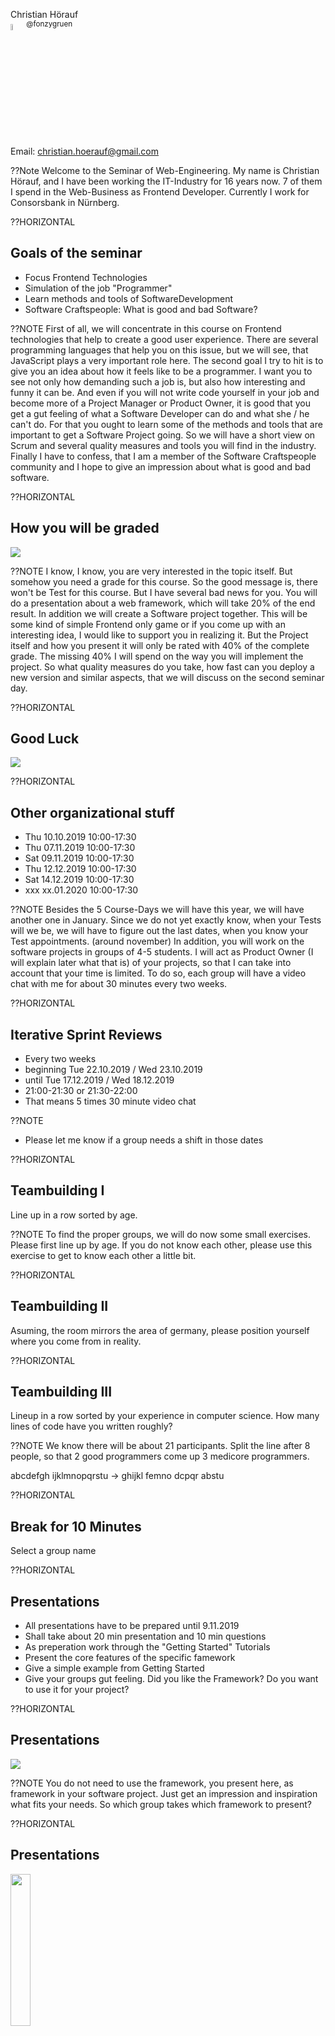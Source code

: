 Christian H&ouml;rauf<br>
<img src="images/twitter.png" width="5%"><sup>@fonzygruen</sup><br>
Email: christian.hoerauf@gmail.com

??Note
Welcome to the Seminar of Web-Engineering. My name is Christian Hörauf, and I have been working the IT-Industry for 16 years now. 7 of them I spend in the Web-Business as Frontend Developer. Currently I work for Consorsbank in Nürnberg.

??HORIZONTAL
## Goals of the seminar
* Focus Frontend Technologies <!-- .element: class="fragment" -->
* Simulation of the job "Programmer"  <!-- .element: class="fragment" -->
* Learn methods and tools of SoftwareDevelopment <!-- .element: class="fragment" -->
* Software Craftspeople: What is good and bad Software? <!-- .element: class="fragment" -->

??NOTE
First of all, we will concentrate in this course on Frontend technologies that help to create a good user experience. There are several programming languages that help you on this issue, but we will see, that JavaScript plays a very important role here.
The second goal I try to hit is to give you an idea about how it feels like to be a programmer. I want you to see not only how demanding such a job is, but also how interesting and funny it can be. And even if you will not write code yourself in your job and become more of a Project Manager or Product Owner, it is good that you get a gut feeling of what a Software Developer can do and what she / he can't do. 
For that you ought to learn some of the methods and tools that are important to get a Software Project going. So we will have a short view on Scrum and several quality measures and tools you will find in the industry.
Finally I have to confess, that I am a member of the Software Craftspeople community and I hope to give an impression about what is good and bad software.

<!-- ??HORIZONTAL
## Don't ask what your country can code for your, ask what you can code for your country.

Note:
Jeder von Ihnen hat vermutlich heute ein Smartphone in der Tasche.  -->

??HORIZONTAL
## How you will be graded
<img src="images/Bewertung_1.jpg">

??NOTE
I know, I know, you are very interested in the topic itself. But somehow you need a grade for this course. So the good message is, there won't be Test for this course. But I have several bad news for you. You will do a presentation about a web framework, which will take 20% of the end result. In addition we will create a Software project together. This will be some kind of simple Frontend only game or if you come up with an interesting idea, I would like to support you in realizing it. But the Project itself and how you present it will only be rated with 40% of the complete grade. The missing 40% I will spend on the way you will implement the project. So what quality measures do you take, how fast can you deploy a new version and similar aspects, that we will discuss on the second seminar day.

??HORIZONTAL
## Good Luck
<img src="images/Bewertung_2.jpg">

??HORIZONTAL
## Other organizational stuff
* Thu 10.10.2019 10:00-17:30
* Thu 07.11.2019 10:00-17:30
* Sat 09.11.2019 10:00-17:30
* Thu 12.12.2019 10:00-17:30
* Sat 14.12.2019 10:00-17:30
* xxx xx.01.2020 10:00-17:30 <!-- .element: class="fragment" -->

??NOTE
Besides the 5 Course-Days we will have this year, we will have another one in January. Since we do not yet exactly know, when your Tests will we be, we will have to figure out the last dates, when you know your Test appointments. (around november)
In addition, you will work on the software projects in groups of 4-5 students. I will act as Product Owner (I will explain later what that is) of your projects, so that I can take into account that your time is limited. To do so, each group will have a video chat with me for about 30 minutes every two weeks. 

??HORIZONTAL
## Iterative Sprint Reviews
* Every two weeks
* beginning Tue 22.10.2019 / Wed 23.10.2019 
* until Tue 17.12.2019 / Wed 18.12.2019
* 21:00-21:30 or 21:30-22:00
* That means 5 times 30 minute video chat

??NOTE
* Please let me know if a group needs a shift in those dates

??HORIZONTAL
## Teambuilding I
Line up in a row sorted by age.

??NOTE
To find the proper groups, we will do now some small exercises. Please first line up by age. If you do not know each other, please use this exercise to get to know each other a little bit.

??HORIZONTAL
## Teambuilding II
Asuming, the room mirrors the area of germany, please position yourself where you come from in reality.


??HORIZONTAL
## Teambuilding III
Lineup in a row sorted by your experience in computer science. How many lines of code have you written roughly?

??NOTE
We know there will be about 21 participants. Split the line after 8
people, so that 2 good programmers come up 3 medicore programmers.

abcdefgh ijklmnopqrstu -> ghijkl femno dcpqr abstu 

??HORIZONTAL
## Break for 10 Minutes
Select a group name

??HORIZONTAL
## Presentations
* All presentations have to be prepared until 9.11.2019 <!-- .element: class="fragment" -->
* Shall take about 20 min presentation and 10 min questions <!-- .element: class="fragment" -->
* As preperation work through the "Getting Started" Tutorials <!-- .element: class="fragment" -->
* Present the core features of the specific famework <!-- .element: class="fragment" -->
* Give a simple example from Getting Started <!-- .element: class="fragment" -->
* Give your groups gut feeling. Did you like the Framework? Do you want to use it for your project? <!-- .element: class="fragment" -->

??HORIZONTAL
## Presentations
<a href="https://www.webcomponents.org/introduction"><img src="images/webcomponents.jpg"></a>

??NOTE
You do not need to use the framework, you present here, as framework in your software project. Just get an impression and inspiration what fits your needs. So which group takes which framework to present?


??HORIZONTAL
## Presentations
<a href="https://angular.io/tutorial"><img src="images/angular.svg" width="25%"></a>

??NOTE
You do not need to use the framework, you present here, as framework in your software project. Just get an impression and inspiration what fits your needs. So which group takes which framework to present?

??HORIZONTAL
## Presentations
<a href="https://www.valentinog.com/blog/redux/"><img src="images/react-redux.png"></a>

??NOTE
You do not need to use the framework, you present here, as framework in your software project. Just get an impression and inspiration what fits your needs. So which group takes which framework to present?

??HORIZONTAL
## Presentations
<a href="https://guide.elm-lang.org/"><img src="images/elm.png"></a>

??NOTE
You do not need to use the framework, you present here, as framework in your software project. Just get an impression and inspiration what fits your needs. So which group takes which framework to present?

??HORIZONTAL
## About the Software Project
1. Feel free to bring in your own ideas <!-- .element: class="fragment" -->
1. Feel free to in include a backend solution <!-- .element: class="fragment" -->
1. Everybody codes! <!-- .element: class="fragment" -->
1. I can always get the latest working iteration of your software <!-- .element: class="fragment" -->
1. I get access to your version control system <!-- .element: class="fragment" -->
1. I get access to your ticket system <!-- .element: class="fragment" -->
1. I get access to your wiki <!-- .element: class="fragment" -->
1. I get your final tag <!-- .element: class="fragment" -->

??NOTE
Before I present you my ideas for Software Projects you can implement, let me say
1. All of these ideas are only ideas. If you have your own idea what your group wants to implement, then I will be happy to support you in it, as long it has a certain complexity. So I will not allow a pure commandline tool without gui.
2. All of these ideas have in common, that they do not need a backend server, to keep the complexity of system accesability away from you. But if you are able to include a backend server you can do so.
3. All of these ideas are not too complicated to realize. Maybe the most talented in your groups might hack one of those ideas in about 1-2 days. But I do not want you to quickly hack a result. I want you to get an idea how the process of implementing software in the industry looks like. Therefore I want all of your Teammates to code for the project and the skille programmers should also take care to set up a valid continious integration environmentor even continious deployment environment.
4. This means, me, your customer will always be able to see the latest usable iteration of your product.
5. I need access to your version controll system.
6. This means also, me, your lecturer, will have access to your ticket system.
7. And finally I get access to your wiki, where you will document your process and potential ugly parts that might arise.
8. When you think your done, you will tag the wiki and the repository with "Abschluß" and give me in adition the sha hashes of them. By that I will be able to have a final state of your work and will mark exactly that.

??HORIZONTAL
## Proposal I
### Mensch ärgere Dich nicht
<img src="images/mensch_aergere_dich_nicht.jpg">

??NOTE
Let's make a clone of the well known board game. There should also be a computer player to play against.

??HORIZONTAL
## Proposal II
### Crossword Puzzle
<img src="images/kreuzwort_raetsel.png" width="50%">
??NOTE
Let the user enter a word, look it up on wikipedia and randomly select words from that article and combine them to a crossword puzzle. The user will get a list of the used words and can by drag and drop complete the puzzle.

??HORIZONTAL
## PROPOSAL III
### DataDetector (with Electron)
<img src="images/data_detector.jpg" width="50%">

??NOTE
A tool that scans a specific directory on your harddrive and displays which subdirectory needs how much disk space.
To be able to access the hardware we use Electron.

??HORIZONTAL
## PROPOSAL IV
### Stock Checker (Browser Plugin)
<img src="images/stock_checker.jpg" width="50%">

??NOTE
A Browser Plugin, that is able to check when one of the users selected stock values exceeds or falls below a certain price. By the way, although I will show you how to use our api, I will gain nothing from it, since it is very unrealistic that my company will provide such a tool to the users.

